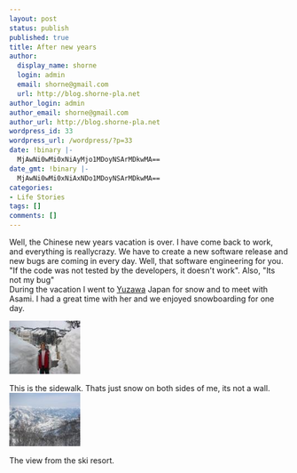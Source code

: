 ```yaml
---
layout: post
status: publish
published: true
title: After new years
author:
  display_name: shorne
  login: admin
  email: shorne@gmail.com
  url: http://blog.shorne-pla.net
author_login: admin
author_email: shorne@gmail.com
author_url: http://blog.shorne-pla.net
wordpress_id: 33
wordpress_url: /wordpress/?p=33
date: !binary |-
  MjAwNi0wMi0xNiAyMjo1MDoyNSArMDkwMA==
date_gmt: !binary |-
  MjAwNi0wMi0xNiAxNDo1MDoyNSArMDkwMA==
categories:
- Life Stories
tags: []
comments: []
---
```

<p>Well, the Chinese new years vacation is over. I have come back to work, and everything is reallycrazy. We have to create a new software release and new bugs are coming in every day.  Well, that software engineering for you. "If the code was not tested by the developers, it doesn't work". Also, "Its not my bug"<br />
During the vacation I went to <a href="http://www.town.yuzawa.niigata.jp/english/" title="Yuzawa Town">Yuzawa</a> Japan for snow and to meet with Asami. I had a great time with her and we enjoyed snowboarding for one day.</p>
<p><a href="/content/2006/02/yuzawa-stafford.jpg" title="High Snow" class="imagelink"><img src="/content/2006/02/yuzawa-stafford.thumbnail.jpg" alt="High Snow" id="image32" height="96" width="128" /></a></p>
<p>This is the sidewalk. Thats just snow on both sides of me, its not a wall.<br />
<a href="/content/2006/02/yuzawa-top_view.JPG" title="Top View" class="imagelink"><img src="/content/2006/02/yuzawa-top_view.thumbnail.JPG" alt="Top View" id="image31" height="96" width="128" /></a></p>
<p>The view from the ski resort.</p>
